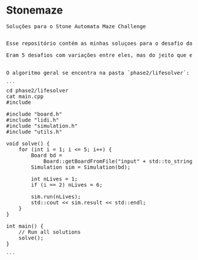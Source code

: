 # Stonemaze

<pre>Soluções para o Stone Automata Maze Challenge<pre>

Esse repositório contém as minhas soluçoes para o desafio da Stone + SigmaGeek.

Eram 5 desafios com variações entre eles, mas do jeito que eu fiz, acabei usando o mesmo algoritmo para os challenges 1, 2, 3 e 4.


O algoritmo geral se encontra na pasta `phase2/lifesolver`:

```
cd phase2/lifesolver
cat main.cpp
#include <iostream>

#include "board.h"
#include "lidi.h"
#include "simulation.h"
#include "utils.h"

void solve() {
    for (int i = 1; i <= 5; i++) {
        Board bd =
            Board::getBoardFromFile("input" + std::to_string(i) + ".txt");
        Simulation sim = Simulation(bd);

        int nLives = 1;
        if (i == 2) nLives = 6;

        sim.run(nLives);
        std::cout << sim.result << std::endl;
    }
}

int main() {
    // Run all solutions
    solve();
}

```
